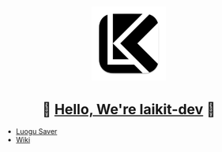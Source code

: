 <div align="center">
  <a href="https://laikit.dev">
    <img src="logo.svg" width="150" height="150">
  </a>
  <h1>🎉 <a href="https://laikit.dev">Hello, We're laikit-dev</a> 🥳</h1>
</div>

- [Luogu Saver](https://www.luogu.me)
- [Wiki](https://help.luogu.me)
